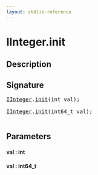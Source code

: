 ```yaml
---
layout: stdlib-reference
---
```


# IInteger\.init

## Description





## Signature 

<pre>
<a href="/stdlib-reference/interfaces/IInteger/index" class="code_type">IInteger</a>.<a href="/stdlib-reference/interfaces/IInteger/init">init</a>(<span class="code_keyword">int</span> <span class='code_param'>val</span>);

<a href="/stdlib-reference/interfaces/IInteger/index" class="code_type">IInteger</a>.<a href="/stdlib-reference/interfaces/IInteger/init">init</a>(int64_t <span class='code_param'>val</span>);

</pre>

## Parameters

#### val : int
#### val : int64\_t

